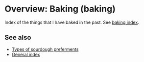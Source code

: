 # Overview: Baking (baking)

Index of the things that I have baked in the past. See
[baking index](../dex/baking.md).

## See also

- [Types of sourdough preferments](../250)
- [General index](../442)